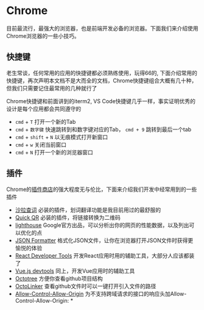 # Chrome

目前最流行，最强大的浏览器，也是前端开发必备的浏览器。下面我们来介绍使用Chrome浏览器的一些小技巧。

## 快捷键

老生常谈，任何常用的应用的快捷键都必须熟练使用，玩得66的, 下面介绍常用的快捷键，再次声明本文档不是大而全的文档，Chrome快捷键组合大概有几十种，但我们只需要记住最常用的几种就行了

Chrome快捷键和前面讲到的iterm2, VS Code快捷键几乎一样，事实证明优秀的设计是每个应用都会共同遵守的

* `cmd` + `T` 打开一个新的Tab    
* `cmd` + `数字键` 快速跳转到和数字键对应的Tab， `cmd + 9` 跳转到最后一个tab    
* `cmd` + `shift` + `N` 以无痕模式打开新窗口  
* `cmd` + `w` 关闭当前窗口  
* `cmd` + `N` 打开一个新的浏览器窗口  

## 插件

Chrome的[插件商店](https://chrome.google.com/webstore/category/extensions?hl=zh-CN)的强大程度无与伦比，下面来介绍我们开发中经常用到的一些插件

* [沙拉查词](https://chrome.google.com/webstore/detail/cdonnmffkdaoajfknoeeecmchibpmkmg) 必装的插件，划词翻译功能是我目前用过的最舒服的  
* [Quick QR](https://chrome.google.com/webstore/detail/afpbjjgbdimpioenaedcjgkaigggcdpp) 必装的插件，将链接转换为二维码  
* [lighthouse](https://chrome.google.com/webstore/detail/blipmdconlkpinefehnmjammfjpmpbjk) Google官方出品，可以分析出你的网页的性能数据，以及列出可以优化的点  
* [JSON Formatter](https://chrome.google.com/webstore/detail/bcjindcccaagfpapjjmafapmmgkkhgoa) 格式化JSON文件，让你在浏览器打开JSON文件时获得更愉悦的体验  
* [React Developer Tools](https://chrome.google.com/webstore/detail/fmkadmapgofadopljbjfkapdkoienihi) 开发React应用时用的辅助工具，大部分人应该都装了  
* [Vue.js devtools](https://chrome.google.com/webstore/detail/nhdogjmejiglipccpnnnanhbledajbpd) 同上，开发Vue应用时的辅助工具  
* [Octotree](https://chrome.google.com/webstore/detail/bkhaagjahfmjljalopjnoealnfndnagc) 方便你查看github项目结构  
* [OctoLinker](https://chrome.google.com/webstore/detail/octolinker/jlmafbaeoofdegohdhinkhilhclaklkp) 查看github文件时可以一键打开引入文件的路径  
* [Allow-Control-Allow-Origin](https://chrome.google.com/webstore/detail/nlfbmbojpeacfghkpbjhddihlkkiljbi) 为不支持跨域请求的接口的响应头加Allow-Control-Allow-Origin: *  


